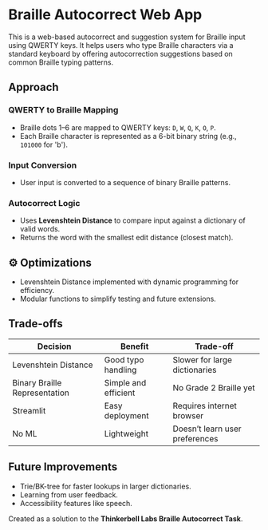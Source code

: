 # Braille Autocorrect Web App

This is a web-based autocorrect and suggestion system for Braille input using QWERTY keys. It helps users who type Braille characters via a standard keyboard by offering autocorrection suggestions based on common Braille typing patterns.

## Approach

### QWERTY to Braille Mapping
- Braille dots 1–6 are mapped to QWERTY keys: `D`, `W`, `Q`, `K`, `O`, `P`.
- Each Braille character is represented as a 6-bit binary string (e.g., `101000` for 'b').

### Input Conversion
- User input is converted to a sequence of binary Braille patterns.

### Autocorrect Logic
- Uses **Levenshtein Distance** to compare input against a dictionary of valid words.
- Returns the word with the smallest edit distance (closest match).


## ⚙️ Optimizations

- Levenshtein Distance implemented with dynamic programming for efficiency.
- Modular functions to simplify testing and future extensions.

## Trade-offs

| Decision | Benefit | Trade-off |
|---------|---------|-----------|
| Levenshtein Distance | Good typo handling | Slower for large dictionaries |
| Binary Braille Representation | Simple and efficient | No Grade 2 Braille yet |
| Streamlit | Easy deployment | Requires internet browser |
| No ML | Lightweight | Doesn’t learn user preferences |

##  Future Improvements

- Trie/BK-tree for faster lookups in larger dictionaries.
- Learning from user feedback.
- Accessibility features like speech.


Created as a solution to the **Thinkerbell Labs Braille Autocorrect Task**.

